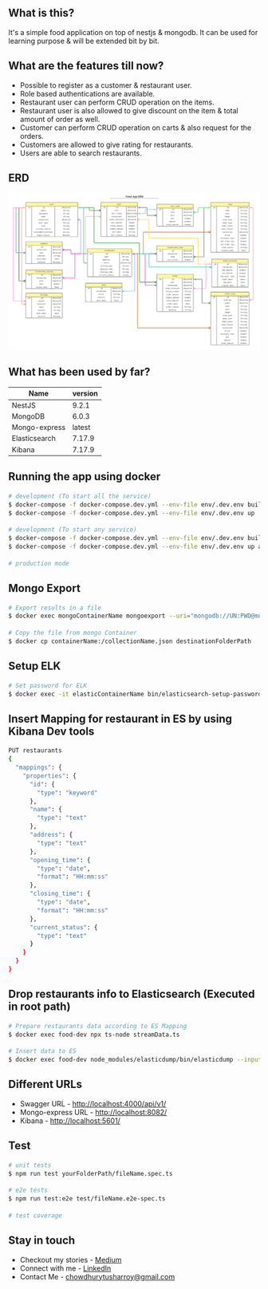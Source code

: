 

## What is this?
It's a simple food application on top of nestjs & mongodb. It can be used for learning purpose & will be extended bit by bit.

## What are the features till now?
* Possible to register as a customer & restaurant user.
* Role based authentications are available.
* Restaurant user can perform CRUD operation on the items.
* Restaurant user is also allowed to give discount on the item & total amount of order as well.
* Customer can perform CRUD operation on carts & also request for the orders.
* Customers are allowed to give rating for restaurants.
* Users are able to search restaurants.

## ERD
![Food App ERD](https://github.com/TusharRoy23/food-app-nestjs/blob/master/food-app-ERD.png)

## What has been used by far?
| Name        | version |
| ------------|---------|
| NestJS      | 9.2.1   |
| MongoDB     | 6.0.3   |
| Mongo-express | latest|
| Elasticsearch | 7.17.9|
| Kibana      | 7.17.9  |


## Running the app using docker

```bash
# development (To start all the service)
$ docker-compose -f docker-compose.dev.yml --env-file env/.dev.env build --no-cache
$ docker-compose -f docker-compose.dev.yml --env-file env/.dev.env up

# development (To start any service)
$ docker-compose -f docker-compose.dev.yml --env-file env/.dev.env build --no-cache anyServiceName
$ docker-compose -f docker-compose.dev.yml --env-file env/.dev.env up anyServiceName

# production mode
```
## Mongo Export
```bash
# Export results in a file
$ docker exec mongoContainerName mongoexport --uri="mongodb://UN:PWD@mongoContainerName:27017/DBName" --collection=CollectionName --type=json --fields=field1,field2 --out collectionName.json

# Copy the file from mongo Container
$ docker cp containerName:/collectionName.json destinationFolderPath
```
## Setup ELK
```bash
# Set password for ELK
$ docker exec -it elasticContainerName bin/elasticsearch-setup-passwords interactive
```
## Insert Mapping for restaurant in ES by using Kibana Dev tools
```bash
PUT restaurants 
{
  "mappings": {
    "properties": {
      "id": {
        "type": "keyword"
      },
      "name": {
        "type": "text"
      },
      "address": {
        "type": "text"
      },
      "opening_time": {
        "type": "date",
        "format": "HH:mm:ss"
      },
      "closing_time": {
        "type": "date",
        "format": "HH:mm:ss"
      },
      "current_status": {
        "type": "text"
      }
    }
  }
}
```
## Drop restaurants info to Elasticsearch (Executed in root path)
```bash
# Prepare restaurants data according to ES Mapping
$ docker exec food-dev npx ts-node streamData.ts

# Insert data to ES
$ docker exec food-dev node_modules/elasticdump/bin/elasticdump --input=restaurant.json --output=http://esFood01:9200/
```
## Different URLs
- Swagger URL - [http://localhost:4000/api/v1/](http://localhost:4000/api/v1/)
- Mongo-express URL - [http://localhost:8082/](http://localhost:8082/)
- Kibana - [http://localhost:5601/](http://localhost:5601/)
## Test
```bash
# unit tests
$ npm run test yourFolderPath/fileName.spec.ts

# e2e tests
$ npm run test:e2e test/fileName.e2e-spec.ts

# test coverage
```
## Stay in touch
- Checkout my stories - [Medium](https://medium.com/@tushar-chy)
- Connect with me - [LinkedIn](https://www.linkedin.com/in/tushar-roy-chy/)
- Contact Me - chowdhurytusharroy@gmail.com
